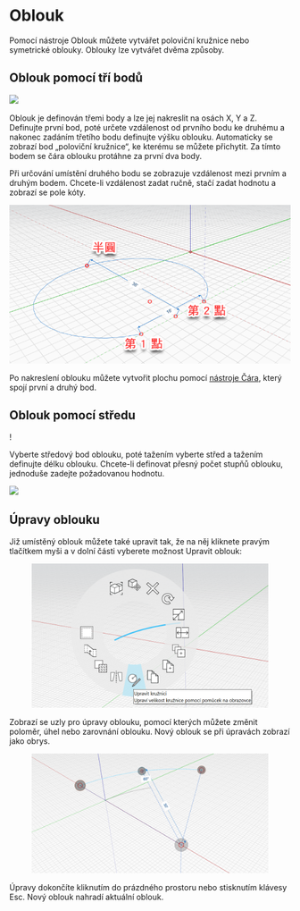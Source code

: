 # Oblouk

Pomocí nástroje Oblouk můžete vytvářet poloviční kružnice nebo symetrické oblouky. Oblouky lze vytvářet dvěma způsoby.

## Oblouk pomocí tří bodů

![](../.gitbook/assets/arc\_three\_pts.png)

Oblouk je definován třemi body a lze jej nakreslit na osách X, Y a Z. Definujte první bod, poté určete vzdálenost od prvního bodu ke druhému a nakonec zadáním třetího bodu definujte výšku oblouku. Automaticky se zobrazí bod „poloviční kružnice“, ke kterému se můžete přichytit. Za tímto bodem se čára oblouku protáhne za první dva body.

Při určování umístění druhého bodu se zobrazuje vzdálenost mezi prvním a druhým bodem. Chcete-li vzdálenost zadat ručně, stačí zadat hodnotu a zobrazí se pole kóty.

![](../.gitbook/assets/arc-by-three-pts.png)

Po nakreslení oblouku můžete vytvořit plochu pomocí [nástroje Čára](line-tool.md), který spojí první a druhý bod.

## Oblouk pomocí středu

\![](<../.gitbook/assets/arc-by-center (1).png>)

Vyberte středový bod oblouku, poté tažením vyberte střed a tažením definujte délku oblouku. Chcete-li definovat přesný počet stupňů oblouku, jednoduše zadejte požadovanou hodnotu.

![](../.gitbook/assets/arc\_circle\_demo.gif)

## Úpravy oblouku

Již umístěný oblouk můžete také upravit tak, že na něj kliknete pravým tlačítkem myši a v dolní části vyberete možnost Upravit oblouk:

<figure><img src="../.gitbook/assets/image (12).png" alt=""><figcaption></figcaption></figure>

Zobrazí se uzly pro úpravy oblouku, pomocí kterých můžete změnit poloměr, úhel nebo zarovnání oblouku. Nový oblouk se při úpravách zobrazí jako obrys.

<figure><img src="../.gitbook/assets/image (11).png" alt=""><figcaption></figcaption></figure>

Úpravy dokončíte kliknutím do prázdného prostoru nebo stisknutím klávesy Esc. Nový oblouk nahradí aktuální oblouk.
